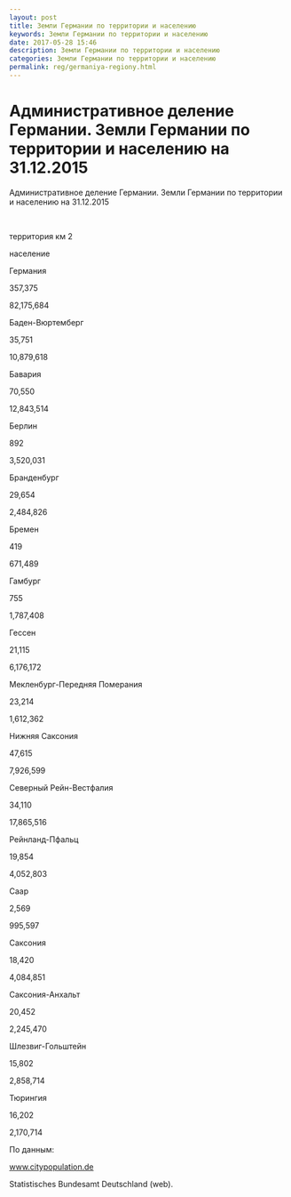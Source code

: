 ```yaml
---
layout: post
title: Земли Германии по территории и населению
keywords: Земли Германии по территории и населению
date: 2017-05-28 15:46
description: Земли Германии по территории и населению
categories: Земли Германии по территории и населению
permalink: reg/germaniya-regiony.html
---
```


# Административное деление Германии. Земли Германии по территории и населению на 31.12.2015


Административное деление Германии. Земли Германии по территории и населению на 31.12.2015








 


территория км
2


население






Германия


357,375


82,175,684






Баден-Вюртемберг


35,751


10,879,618






Бавария


70,550


12,843,514






Берлин


892


3,520,031






Бранденбург


29,654


2,484,826






Бремен


419


671,489






Гамбург


755


1,787,408






Гессен


21,115


6,176,172






Мекленбург-Передняя Померания


23,214


1,612,362






Нижняя Саксония


47,615


7,926,599






Северный Рейн-Вестфалия


34,110


17,865,516






Рейнланд-Пфальц


19,854


4,052,803






Саар


2,569


995,597






Саксония


18,420


4,084,851






Саксония-Анхальт


20,452


2,245,470






Шлезвиг-Гольштейн


15,802


2,858,714






Тюрингия


16,202


2,170,714








По данным:


www.citypopulation.de


Statistisches Bundesamt Deutschland (web).


		
